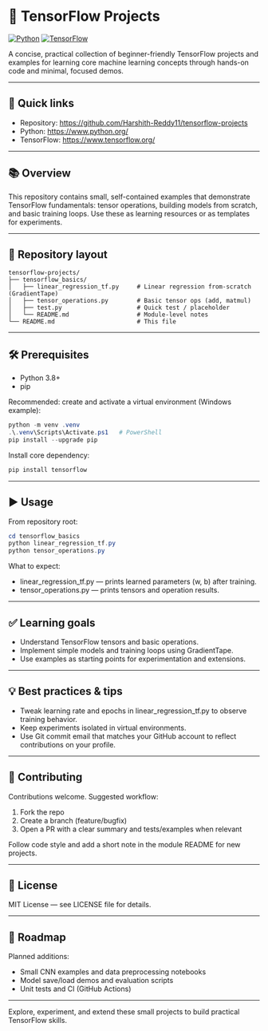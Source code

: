 # 🧠 TensorFlow Projects

[![Python](https://img.shields.io/badge/Python-3.8%2B-blue.svg)](https://www.python.org/) [![TensorFlow](https://img.shields.io/badge/TensorFlow-2.x-orange.svg)](https://www.tensorflow.org/)

A concise, practical collection of beginner-friendly TensorFlow projects and examples for learning core machine learning concepts through hands-on code and minimal, focused demos.

---

## 📌 Quick links

- Repository: https://github.com/Harshith-Reddy11/tensorflow-projects
- Python: https://www.python.org/
- TensorFlow: https://www.tensorflow.org/

---

## 📚 Overview

This repository contains small, self-contained examples that demonstrate TensorFlow fundamentals: tensor operations, building models from scratch, and basic training loops. Use these as learning resources or as templates for experiments.

---

## 📂 Repository layout

```
tensorflow-projects/
├── tensorflow_basics/
│   ├── linear_regression_tf.py     # Linear regression from-scratch (GradientTape)
│   ├── tensor_operations.py        # Basic tensor ops (add, matmul)
│   ├── test.py                     # Quick test / placeholder
│   └── README.md                   # Module-level notes
└── README.md                       # This file
```

---

## 🛠️ Prerequisites

- Python 3.8+
- pip

Recommended: create and activate a virtual environment (Windows example):

```powershell
python -m venv .venv
.\.venv\Scripts\Activate.ps1   # PowerShell
pip install --upgrade pip
```

Install core dependency:

```powershell
pip install tensorflow
```

---

## ▶️ Usage

From repository root:

```powershell
cd tensorflow_basics
python linear_regression_tf.py
python tensor_operations.py
```

What to expect:

- linear_regression_tf.py — prints learned parameters (w, b) after training.
- tensor_operations.py — prints tensors and operation results.

---

## ✅ Learning goals

- Understand TensorFlow tensors and basic operations.
- Implement simple models and training loops using GradientTape.
- Use examples as starting points for experimentation and extensions.

---

## 💡 Best practices & tips

- Tweak learning rate and epochs in linear_regression_tf.py to observe training behavior.
- Keep experiments isolated in virtual environments.
- Use Git commit email that matches your GitHub account to reflect contributions on your profile.

---

## 🤝 Contributing

Contributions welcome. Suggested workflow:

1. Fork the repo
2. Create a branch (feature/bugfix)
3. Open a PR with a clear summary and tests/examples when relevant

Follow code style and add a short note in the module README for new projects.

---

## 📜 License

MIT License — see LICENSE file for details.

---

## 🔭 Roadmap

Planned additions:

- Small CNN examples and data preprocessing notebooks
- Model save/load demos and evaluation scripts
- Unit tests and CI (GitHub Actions)

---
Explore, experiment, and extend these small projects to build practical TensorFlow skills.

